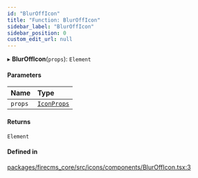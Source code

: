 ```yaml
---
id: "BlurOffIcon"
title: "Function: BlurOffIcon"
sidebar_label: "BlurOffIcon"
sidebar_position: 0
custom_edit_url: null
---
```


▸ **BlurOffIcon**(`props`): `Element`

#### Parameters

| Name | Type |
| :------ | :------ |
| `props` | [`IconProps`](../types/IconProps.md) |

#### Returns

`Element`

#### Defined in

[packages/firecms_core/src/icons/components/BlurOffIcon.tsx:3](https://github.com/FireCMSco/firecms/blob/d45f3739/packages/firecms_core/src/icons/components/BlurOffIcon.tsx#L3)
